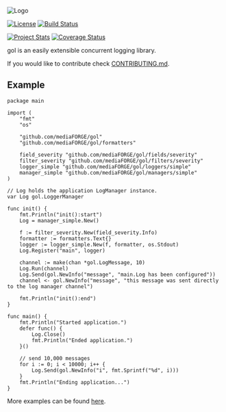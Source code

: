 ![Logo](https://raw.githubusercontent.com/mediaFORGE/gol/develop/logo.png)

[![License](https://img.shields.io/badge/license-Apache%20License%202.0-blue.svg?style=flat)](https://raw.githubusercontent.com/mediaFORGE/gol/master/LICENSE)
[![Build Status](https://travis-ci.org/mediaFORGE/gol.svg?branch=develop)](https://travis-ci.org/mediaFORGE/gol)

[![Project Stats](https://www.openhub.net/p/mediaFORGE-gol/widgets/project_thin_badge.gif)](https://www.openhub.net/p/mediaFORGE-gol/)
[![Coverage Status](https://coveralls.io/repos/steenzout/gol/badge.svg?branch=develop&service=github)](https://coveralls.io/github/steenzout/gol?branch=develop)

gol is an easily extensible concurrent logging library.

If you would like to contribute
check [CONTRIBUTING.md](https://github.com/mediaFORGE/gol/tree/master/CONTRIBUTING.md).


## Example

```
package main

import (
	"fmt"
	"os"

	"github.com/mediaFORGE/gol"
	"github.com/mediaFORGE/gol/formatters"

	field_severity "github.com/mediaFORGE/gol/fields/severity"
	filter_severity "github.com/mediaFORGE/gol/filters/severity"
	logger_simple "github.com/mediaFORGE/gol/loggers/simple"
	manager_simple "github.com/mediaFORGE/gol/managers/simple"
)

// Log holds the application LogManager instance.
var Log gol.LoggerManager

func init() {
	fmt.Println("init():start")
	Log = manager_simple.New()

	f := filter_severity.New(field_severity.Info)
	formatter := formatters.Text{}
	logger := logger_simple.New(f, formatter, os.Stdout)
	Log.Register("main", logger)

	channel := make(chan *gol.LogMessage, 10)
	Log.Run(channel)
	Log.Send(gol.NewInfo("message", "main.Log has been configured"))
	channel <- gol.NewInfo("message", "this message was sent directly to the log manager channel")

	fmt.Println("init():end")
}

func main() {
	fmt.Println("Started application.")
	defer func() {
		Log.Close()
		fmt.Println("Ended application.")
	}()

	// send 10,000 messages
	for i := 0; i < 10000; i++ {
		Log.Send(gol.NewInfo("i", fmt.Sprintf("%d", i)))
	}
	fmt.Println("Ending application...")
}
```

More examples can be found [here](https://github.com/mediaFORGE/gol/tree/master/internal/examples).
